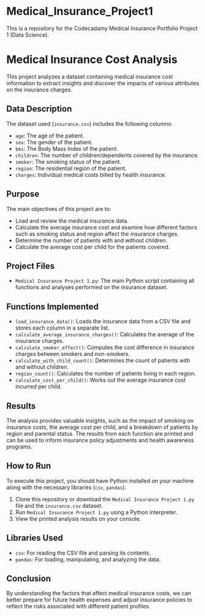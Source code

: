 # Medical_Insurance_Project1
This is a repository for the Codecadamy Medical Insurance Portfolio Project 1 (Data Science).
# Medical Insurance Cost Analysis
This project analyzes a dataset containing medical insurance cost information to extract insights and discover the impacts of various attributes on the insurance charges.
## Data Description
The dataset used (`insurance.csv`) includes the following columns:
- `age`: The age of the patient.
- `sex`: The gender of the patient.
- `bmi`: The Body Mass Index of the patient.
- `children`: The number of children/dependents covered by the insurance.
- `smoker`: The smoking status of the patient.
- `region`: The residential region of the patient.
- `charges`: Individual medical costs billed by health insurance.
## Purpose
The main objectives of this project are to:
- Load and review the medical insurance data.
- Calculate the average insurance cost and examine how different factors such as smoking status and region affect the insurance charges.
- Determine the number of patients with and without children.
- Calculate the average cost per child for the patients covered.
## Project Files
- `Medical Insurance Project 1.py`: The main Python script containing all functions and analyses performed on the insurance dataset.
## Functions Implemented
- `load_insurance_data()`: Loads the insurance data from a CSV file and stores each column in a separate list.
- `calculate_average_insurance_charges()`: Calculates the average of the insurance charges.
- `calculate_smoker_effect()`: Computes the cost difference in insurance charges between smokers and non-smokers.
- `calculate_with_child_count()`: Determines the count of patients with and without children.
- `region_count()`: Calculates the number of patients living in each region.
- `calculate_cost_per_child()`: Works out the average insurance cost incurred per child.
## Results
The analysis provides valuable insights, such as the impact of smoking on insurance costs, the average cost per child, and a breakdown of patients by region and parental status. The results from each function are printed and can be used to inform insurance policy adjustments and health awareness programs.
## How to Run
To execute this project, you should have Python installed on your machine along with the necessary libraries (`csv`, `pandas`).
1. Clone this repository or download the `Medical Insurance Project 1.py` file and the `insurance.csv` dataset.
2. Run `Medical Insurance Project 1.py` using a Python interpreter.
3. View the printed analysis results on your console.
## Libraries Used
- `csv`: For reading the CSV file and parsing its contents.
- `pandas`: For loading, manipulating, and analyzing the data.
## Conclusion
By understanding the factors that affect medical insurance costs, we can better prepare for future health expenses and adjust insurance policies to reflect the risks associated with different patient profiles.
